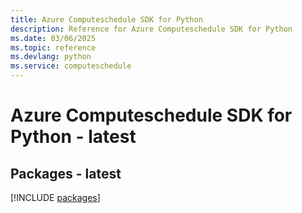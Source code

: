 ```yaml
---
title: Azure Computeschedule SDK for Python
description: Reference for Azure Computeschedule SDK for Python
ms.date: 03/06/2025
ms.topic: reference
ms.devlang: python
ms.service: computeschedule
---
```

# Azure Computeschedule SDK for Python - latest
## Packages - latest
[!INCLUDE [packages](computeschedule-index.md)]